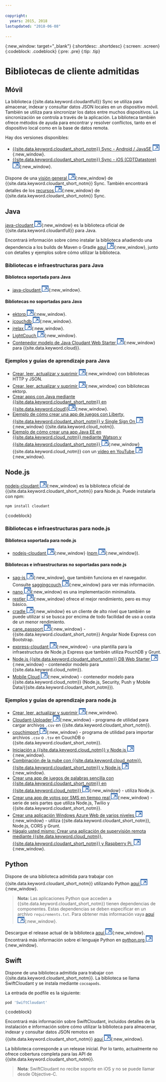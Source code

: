 ```yaml
---

copyright:
  years: 2015, 2018
lastupdated: "2018-06-08"

---
```


{:new_window: target="_blank"}
{:shortdesc: .shortdesc}
{:screen: .screen}
{:codeblock: .codeblock}
{:pre: .pre}
{:tip: .tip}

<!-- Acrolinx: 2017-03-06 -->

# Bibliotecas de cliente admitidas

## Móvil

La biblioteca {{site.data.keyword.cloudantfull}} Sync se utiliza para almacenar, indexar y consultar datos JSON locales en un dispositivo móvil.
También se utiliza para sincronizar los datos entre muchos dispositivos.
La sincronización se controla a través de la aplicación.
La biblioteca también ofrece métodos de ayuda para encontrar y resolver conflictos, tanto en el dispositivo local como en la base de datos remota.

Hay dos versiones disponibles:

-   [{{site.data.keyword.cloudant_short_notm}} Sync - Android / JavaSE ![Icono de enlace externo](../images/launch-glyph.svg "Icono de enlace externo")](https://github.com/cloudant/sync-android){:new_window}.
-   [{{site.data.keyword.cloudant_short_notm}} Sync - iOS (CDTDatastore) ![Icono de enlace externo](../images/launch-glyph.svg "Icono de enlace externo")](https://github.com/cloudant/CDTDatastore){:new_window}.

Dispone de una [visión general ![Icono de enlace externo](../images/launch-glyph.svg "Icono de enlace externo")](https://cloudant.com/product/cloudant-features/sync/){:new_window} de {{site.data.keyword.cloudant_short_notm}} Sync.
También encontrará detalles de los [recursos ![Icono de enlace externo](../images/launch-glyph.svg "Icono de enlace externo")](https://cloudant.com/cloudant-sync-resources/){:new_window} de {{site.data.keyword.cloudant_short_notm}} Sync.

## Java

[java-cloudant ![Icono de enlace externo](../images/launch-glyph.svg "Icono de enlace externo")](https://github.com/cloudant/java-cloudant){:new_window} es la biblioteca oficial de {{site.data.keyword.cloudantfull}} para Java.

Encontrará información sobre cómo instalar la biblioteca añadiendo una dependencia a los builds de Maven o Gradle [aquí ![Icono de enlace externo](../images/launch-glyph.svg "Icono de enlace externo")](https://github.com/cloudant/java-cloudant#installation-and-usage){:new_window},
junto con detalles y ejemplos sobre cómo utilizar la biblioteca.

### Bibliotecas e infraestructuras para Java

#### Biblioteca soportada para Java

-   [java-cloudant ![Icono de enlace externo](../images/launch-glyph.svg "Icono de enlace externo")](https://github.com/cloudant/java-cloudant){:new_window}.

#### Bibliotecas no soportadas para Java

-   [ektorp ![Icono de enlace externo](../images/launch-glyph.svg "Icono de enlace externo")](https://helun.github.io/Ektorp/reference_documentation.html){:new_window}.
-   [jcouchdb ![Icono de enlace externo](../images/launch-glyph.svg "Icono de enlace externo")](http://code.google.com/p/jcouchdb/){:new_window}.
-   [jrelax ![Icono de enlace externo](../images/launch-glyph.svg "Icono de enlace externo")](https://github.com/isterin/jrelax){:new_window}.
-   [LightCouch ![Icono de enlace externo](../images/launch-glyph.svg "Icono de enlace externo")](http://www.lightcouch.org/){:new_window}.
-   [Contenedor modelo de Java Cloudant Web Starter ![Icono de enlace externo](../images/launch-glyph.svg "Icono de enlace externo")](https://ace.ng.bluemix.net/#/store/cloudOEPaneId=store&appTemplateGuid=CloudantJavaBPTemplate&fromCatalog=true){:new_window} para {{site.data.keyword.cloud}}.

### Ejemplos y guías de aprendizaje para Java

-   [Crear, leer, actualizar y suprimir ![Icono de enlace externo](../images/launch-glyph.svg "Icono de enlace externo")](https://github.com/cloudant/haengematte/tree/master/java){:new_window} con bibliotecas HTTP y JSON.
-   [Crear, leer, actualizar y suprimir ![Icono de enlace externo](../images/launch-glyph.svg "Icono de enlace externo")](https://github.com/cloudant/haengematte/tree/master/java/CrudWithEktorp){:new_window} con bibliotecas ektorp.
-   [Crear apps con Java mediante {{site.data.keyword.cloudant_short_notm}} en {{site.data.keyword.cloud}}![Icono de enlace externo](../images/launch-glyph.svg "Icono de enlace externo")](https://cloudant.com/blog/building-apps-using-java-with-cloudant-on-ibm-bluemix/){:new_window}.
-   [Ejemplo de cómo crear una app de juegos con Liberty, {{site.data.keyword.cloudant_short_notm}} y Single Sign On ![Icono de enlace externo](../images/launch-glyph.svg "Icono de enlace externo")](http://www.ibm.com/developerworks/cloud/library/cl-multiservicegame-app/index.html?ca=drs-){:new_window} {{site.data.keyword.cloud_notm}}.
-   [Ejemplo de cómo crear una app Java EE en {{site.data.keyword.cloud_notm}} mediante Watson y {{site.data.keyword.cloudant_short_notm}} ![Icono de enlace externo](../images/launch-glyph.svg "Icono de enlace externo")](https://developer.ibm.com/bluemix/2014/10/17/building-java-ee-app-ibm-bluemix-using-watson-cloudant/){:new_window} {{site.data.keyword.cloud_notm}} con un [vídeo en YouTube ![Icono de enlace externo](../images/launch-glyph.svg "Icono de enlace externo")](https://www.youtube.com/watch?feature=youtu.be&v=9AFMY6m0LIU&app=desktop){:new_window}.


## Node.js

[nodejs-cloudant ![Icono de enlace externo](../images/launch-glyph.svg "Icono de enlace externo")](https://github.com/cloudant/nodejs-cloudant){:new_window} es la biblioteca oficial de {{site.data.keyword.cloudant_short_notm}} para Node.js.
Puede instalarla con npm:

```sh
npm install cloudant
```
{:codeblock}

### Bibliotecas e infraestructuras para node.js

#### Biblioteca soportada para node.js

-   [nodejs-cloudant ![Icono de enlace externo](../images/launch-glyph.svg "Icono de enlace externo")](https://github.com/cloudant/nodejs-cloudant){:new_window} ([npm ![Icono de enlace externo](../images/launch-glyph.svg "Icono de enlace externo")](https://www.npmjs.org/package/cloudant){:new_window}).

#### Bibliotecas e infraestructuras no soportadas para node.js

-   [sag-js ![Icono de enlace externo](../images/launch-glyph.svg "Icono de enlace externo")](https://github.com/sbisbee/sag-js){:new_window}, que también funciona en el navegador.
    Consulte [saggingcouch ![Icono de enlace externo](../images/launch-glyph.svg "Icono de enlace externo")](https://github.com/sbisbee/saggingcouch.com){:new_window} para ver más información.
-   [nano ![Icono de enlace externo](../images/launch-glyph.svg "Icono de enlace externo")](https://github.com/dscape/nano){:new_window} es una implementación minimalista.
-   [restler ![Icono de enlace externo](../images/launch-glyph.svg "Icono de enlace externo")](https://github.com/danwrong/restler){:new_window} ofrece el mejor rendimiento, pero es muy básico.
-   [cradle ![Icono de enlace externo](../images/launch-glyph.svg "Icono de enlace externo")](https://github.com/flatiron/cradle){:new_window} es un cliente de alto nivel que también se puede utilizar si se busca por encima de todo facilidad de uso a costa de un menor rendimiento.
-   [cane_passport ![Icono de enlace externo](../images/launch-glyph.svg "Icono de enlace externo")](https://github.com/ddemichele/cane_passport){:new_window} - {{site.data.keyword.cloudant_short_notm}} Angular Node Express con Bootstrap.
-   [express-cloudant ![Icono de enlace externo](../images/launch-glyph.svg "Icono de enlace externo")](https://github.com/cloudant-labs/express-cloudant){:new_window} - una plantilla para la infraestructura de Node.js Express que también utiliza PouchDB y Grunt.
-   [Node.js {{site.data.keyword.cloudant_short_notm}} DB Web Starter ![Icono de enlace externo](../images/launch-glyph.svg "Icono de enlace externo")](https://ace.ng.bluemix.net/#/store/cloudOEPaneId=store&appTemplateGuid=nodejscloudantbp&fromCatalog=true){:new_window} - contenedor modelo para {{site.data.keyword.cloud_notm}}.
-   [Mobile Cloud ![Icono de enlace externo](../images/launch-glyph.svg "Icono de enlace externo")](https://ace.ng.bluemix.net/#/store/cloudOEPaneId=store&appTemplateGuid=mobileBackendStarter&fromCatalog=true){:new_window} - contenedor modelo para {{site.data.keyword.cloud_notm}} (Node.js, Security, Push y Mobile Data/{{site.data.keyword.cloudant_short_notm}}).

### Ejemplos y guías de aprendizaje para node.js

-   [Crear, leer, actualizar y suprimir ![Icono de enlace externo](../images/launch-glyph.svg "Icono de enlace externo")](https://github.com/cloudant/haengematte/tree/master/nodejs){:new_window}.
-   [Cloudant-Uploader ![Icono de enlace externo](../images/launch-glyph.svg "Icono de enlace externo")](https://github.com/garbados/Cloudant-Uploader){:new_window} - programa de utilidad para cargar archivos `.csv` en {{site.data.keyword.cloudant_short_notm}}.
-   [couchimport ![Icono de enlace externo](../images/launch-glyph.svg "Icono de enlace externo")](https://github.com/glynnbird/couchimport){:new_window} - programa de utilidad para importar archivos `.csv` o `.tsv` en CouchDB o {{site.data.keyword.cloudant_short_notm}}.
-   [Iniciación a {{site.data.keyword.cloud_notm}} y Node.js ![Icono de enlace externo](../images/launch-glyph.svg "Icono de enlace externo")](http://thoughtsoncloud.com/2014/07/getting-started-ibm-bluemix-node-js/){:new_window}.
-   [Combinación de la nube con {{site.data.keyword.cloud_notm}}, {{site.data.keyword.cloudant_short_notm}} y Node.js ![Icono de enlace externo](../images/launch-glyph.svg "Icono de enlace externo")](https://gigadom.wordpress.com/2014/08/15/a-cloud-medley-with-ibm-bluemix-cloudant-db-and-node-js/){:new_window}.
-   [Crear una app de juegos de palabras sencilla con {{site.data.keyword.cloudant_short_notm}} en {{site.data.keyword.cloud_notm}} ![Icono de enlace externo](../images/launch-glyph.svg "Icono de enlace externo")](http://www.ibm.com/developerworks/cloud/library/cl-guesstheword-app/index.html?ca=drs-){:new_window} - utiliza Node.js.
-   [Crear una app de votos por SMS en tiempo real ![Icono de enlace externo](../images/launch-glyph.svg "Icono de enlace externo")](https://www.twilio.com/blog/2012/09/building-a-real-time-sms-voting-app-part-1-node-js-couchdb.html){:new_window} - serie de seis partes que utiliza Node.js, Twilio y {{site.data.keyword.cloudant_short_notm}}.
-   [Crear una aplicación Windows Azure Web de varios niveles ![Icono de enlace externo](../images/launch-glyph.svg "Icono de enlace externo")](https://www.ampower.me/article/CouchDB/Tutorial-Building-a-Multi-Tier-Windows-Azure-Web-application-use-Cloudants-Couchdb-as-a-Service-node-94-409665?eqs=Z2NWNlltTmlUWStWcHdEWENWc3UxdmowREpiMjlGUVpKajJOZGJpSlVkemlPS2oxa0YxZE5BPT0=){:new_window} - utiliza {{site.data.keyword.cloudant_short_notm}}, Node.js, CORS y Grunt.
-   [Hágalo usted mismo: Crear una aplicación de supervisión remota mediante {{site.data.keyword.cloud_notm}}, {{site.data.keyword.cloudant_short_notm}} y Raspberry Pi. ![Icono de enlace externo](../images/launch-glyph.svg "Icono de enlace externo")](http://www.ibm.com/developerworks/library/ba-remoteservpi-app/index.html){:new_window}.

## Python

Dispone de una biblioteca admitida para trabajar con {{site.data.keyword.cloudant_short_notm}} utilizando Python [aquí ![Icono de enlace externo](../images/launch-glyph.svg "Icono de enlace externo")](https://github.com/cloudant/python-cloudant){:new_window}.

>   **Nota:** Las aplicaciones Python que acceden a {{site.data.keyword.cloudant_short_notm}} tienen dependencias de componentes. Estas dependencias se deben especificar en un archivo `requirements.txt`. Para obtener más información vaya [aquí ![Icono de enlace externo](../images/launch-glyph.svg "Icono de enlace externo")](https://pip.readthedocs.io/en/1.1/requirements.html){:new_window}.

Descargue el release actual de la biblioteca [aquí ![Icono de enlace externo](../images/launch-glyph.svg "Icono de enlace externo")](https://pypi.python.org/pypi/cloudant/){:new_window}.
Encontrará más información sobre el lenguaje Python en [python.org ![Icono de enlace externo](../images/launch-glyph.svg "Icono de enlace externo")](https://www.python.org/about/){:new_window}. 

## Swift

Dispone de una biblioteca admitida para trabajar con {{site.data.keyword.cloudant_short_notm}}.
La biblioteca se llama SwiftCloudant y se instala mediante `cocoapods`.

La entrada de podfile es la siguiente:

```sh
pod 'SwiftCloudant'
```
{:codeblock}

Encontrará más información sobre SwiftCloudant,
incluidos detalles de la instalación e información sobre cómo utilizar la biblioteca para almacenar, indexar y consultar datos JSON remotos en {{site.data.keyword.cloudant_short_notm}} [aquí ![Icono de enlace externo](../images/launch-glyph.svg "Icono de enlace externo")](https://github.com/cloudant/swift-cloudant){:new_window}.

La biblioteca corresponde a un release inicial.
Por lo tanto, actualmente no ofrece cobertura completa para las API de {{site.data.keyword.cloudant_short_notm}}. 

>   **Nota**: SwiftCloudant no recibe soporte en iOS y no se puede llamar desde Objective-C.
